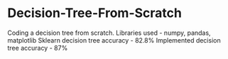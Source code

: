 # Decision-Tree-From-Scratch
Coding a decision tree from scratch. 
Libraries used - numpy, pandas, matplotlib
Sklearn decision tree accuracy - 82.8%
Implemented decision tree accuracy - 87%
